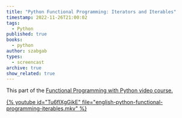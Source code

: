```yaml
---
title: "Python Functional Programming: Iterators and Iterables"
timestamp: 2022-11-26T21:00:02
tags:
  - Python
published: true
books:
  - python
author: szabgab
types:
  - screencast
archive: true
show_related: true
---
```



This part of the <a href="https://courses.code-maven.com/p/functional-programming-in-python">Functional Programming with Python</b> video course.


{% youtube id="Tu6fIXgGikE" file="english-python-functional-programming-iterables.mkv" %}
